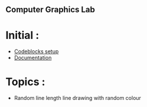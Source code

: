 ## Computer Graphics Lab
# Initial :
* [Codeblocks setup](https://niazbinsiraj.wordpress.com/2019/11/05/how-to-use-graphics-h-in-codeblocks-bug-free/?fbclid=IwAR1O1jmtZqlXBDuiqqmH5psYZsX8VpnyjEIlgKpFzP8tOHxOp2R2QivVCYc#more-684)
* [Documentation](https://www.cs.colorado.edu/~main/bgi/doc/)
# Topics :
  * Random line length line drawing with random colour 
